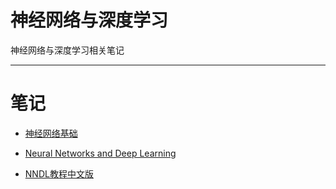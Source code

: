 # 神经网络与深度学习

[author]: # "Vonng (fengruohang@outlook.com)"
[tags]: # "分布，统计，数学"
[mtime]: #	"2017-04-16 22:10 "
神经网络与深度学习相关笔记

----

# 笔记

* [神经网络基础](nn-intro.md)


* [Neural Networks and Deep Learning](http://neuralnetworksanddeeplearning.com/index.html)
* [NNDL教程中文版](https://github.com/zhanggyb/nndl)
